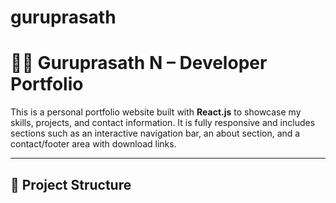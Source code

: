 # guruprasath
# 👨‍💻 Guruprasath N – Developer Portfolio

This is a personal portfolio website built with **React.js** to showcase my skills, projects, and contact information. It is fully responsive and includes sections such as an interactive navigation bar, an about section, and a contact/footer area with download links.

---

## 📂 Project Structure

